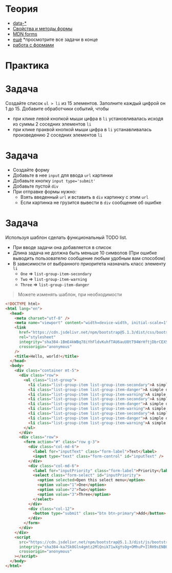 # Теория

- [data-*](https://developer.mozilla.org/ru/docs/Learn/HTML/Howto/Use_data_attributes)
- [Свойства и методы формы](https://learn.javascript.ru/forms-controls)
- [MDN forms](https://developer.mozilla.org/ru/docs/Web/API/Document/forms)
- [ещё](https://htmlweb.ru/java/forms.php) *просмотрите все задачи в конце
- [работа с формами](https://doka.guide/js/deal-with-forms/)


# Практика

# Задача

Создайте список `ul > li` из 15 элементов. Заполните каждый цифрой он 1 до 15. 
Добавите обработчики событий, чтобы 
- при клике левой кнопкой мыши цифра в `li` установливалась исходя из суммы 2 соседних элементов `li`
- при клике праквой кнопкой мыши цифра в `li` устанавливалась произведению  2 соседних элементов `li`

# Задача

- Создайте форму
- Добавьте в нее `input` для ввода `url` картинки
- Добавьте кнопку `input type='submit'`
- Добавьте пустой `div`
- При отправке формы нужно:
    - Взять введенный `url` и вставить в `div` картинку с этим `url`
    - Если картинка не грузится вывести в `div` сообщение об ошибке

# Задача

Используя шаблон сделать функциональный TODO list.
- При вводе задачи она добавляется в список
- Длина задача не должна быть меньше 10 символов (При ошибке выводить пользователю сообщение любым удобным вам способом)
- В зависимости от выбранного приоритета назначать класс элементу `li`
    * `One` => `list-group-item-secondary`
    * `Two` => `list-group-item-warning`
    * `Three` => `list-group-item-danger`

> Можете изменять шаблон, при необходимости

```html
<!DOCTYPE html>
<html lang="en">
  <head>
    <meta charset="utf-8" />
    <meta name="viewport" content="width=device-width, initial-scale=1" />
    <link
      href="https://cdn.jsdelivr.net/npm/bootstrap@5.1.3/dist/css/bootstrap.min.css"
      rel="stylesheet"
      integrity="sha384-1BmE4kWBq78iYhFldvKuhfTAU6auU8tT94WrHftjDbrCEXSU1oBoqyl2QvZ6jIW3"
      crossorigin="anonymous"
    />
    <title>Hello, world!</title>
  </head>
  <body>
    <div class="container mt-5">
      <div class="row">
        <ul class="list-group">
          <li class="list-group-item list-group-item-secondary">A simple secondary list group item</li>
          <li class="list-group-item list-group-item-danger">A simple danger list group item</li>
          <li class="list-group-item list-group-item-warning">A simple warning list group item</li>
          <li class="list-group-item list-group-item-secondary">A simple secondary list group item</li>
          <li class="list-group-item list-group-item-danger">A simple danger list group item</li>
          <li class="list-group-item list-group-item-warning">A simple warning list group item</li>
          <li class="list-group-item list-group-item-secondary">A simple secondary list group item</li>
          <li class="list-group-item list-group-item-danger">A simple danger list group item</li>
          <li class="list-group-item list-group-item-warning">A simple warning list group item</li>
        </ul>
      </div>
      <div class="row">
        <form action="#" class="row g-3">
          <div class="col-md-6">
            <label for="inputText" class="form-label">Text</label>
            <input type="text" class="form-control" id="inputText" />
          </div>
          <div class="col-md-6">
            <label for="inputPriority" class="form-label">Priority</label>
            <select class="form-select" id="inputPriority">
              <option selected>Open this select menu</option>
              <option value="1">One</option>
              <option value="2">Two</option>
              <option value="3">Three</option>
            </select>
          </div>
          <div class="col-12">
            <button type="submit" class="btn btn-primary">Add</button>
          </div>
        </form>
      </div>
    </div>
    <script
      src="https://cdn.jsdelivr.net/npm/bootstrap@5.1.3/dist/js/bootstrap.bundle.min.js"
      integrity="sha384-ka7Sk0Gln4gmtz2MlQnikT1wXgYsOg+OMhuP+IlRH9sENBO0LRn5q+8nbTov4+1p"
      crossorigin="anonymous"
    ></script>
  </body>
</html>

```